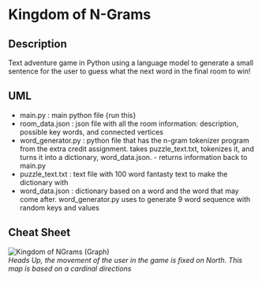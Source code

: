# Kingdom of N-Grams

## Description
Text adventure game in Python using a language model to generate a small sentence for the user to guess what the next word in the final room to win!

## UML
- main.py : main python file {run this} 
- room_data.json : json file with all the room information: description, possible key words, and connected vertices 
- word_generator.py : python file that has the n-gram tokenizer program from the extra credit assignment. takes puzzle_text.txt, tokenizes it, and turns it into a dictionary, word_data.json. - returns information back to main.py 
- puzzle_text.txt : text file with 100 word fantasty text to make the dictionary with 
- word_data.json : dictionary based on a word and the word that may come after. word_generator.py uses to generate 9 word sequence with random keys and values 

## Cheat Sheet
![Kingdom of NGrams (Graph)](https://github.com/user-attachments/assets/96d4d579-5dad-4b75-8f23-1898a3790cd4) <br/>
*Heads Up, the movement of the user in the game is fixed on North. This map is based on a cardinal directions*
